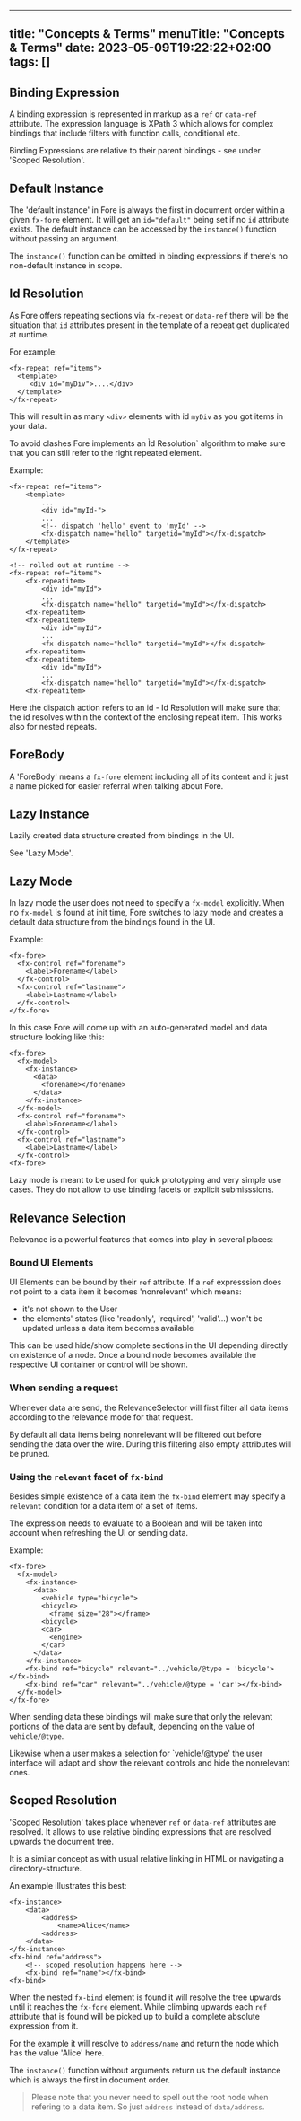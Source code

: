  ---
title: "Concepts & Terms"
menuTitle: "Concepts & Terms"
date: 2023-05-09T19:22:22+02:00
tags: []
---

## Binding Expression

A binding expression is represented in markup as a `ref` or `data-ref` attribute. The expression language is XPath 3 which allows for complex
bindings that include filters with function calls, conditional etc.

Binding Expressions are relative to their parent bindings - see under 'Scoped Resolution'.

## Default Instance

The 'default instance' in Fore is always the first in document order within a given `fx-fore` element. It will get an `id="default"` 
being set if no `id` attribute exists. The default instance can be accessed by the `instance()` function without passing an argument.

The `instance()` function can be omitted in binding expressions if there's no non-default instance in scope. 

## Id Resolution

As Fore offers repeating sections via `fx-repeat` or `data-ref` there will be the situation that
`id` attributes present in the template of a repeat get duplicated at runtime.

For example:
```
<fx-repeat ref="items">
  <template>
     <div id="myDiv">....</div>
  </template>
</fx-repeat>
```

This will result in as many `<div>` elements with id `myDiv` as you got items in your data.

To avoid clashes Fore implements an Ìd Resolution` algorithm to make sure that you can still refer to the right repeated
element.

Example:
```
<fx-repeat ref="items">
    <template>
        ...
        <div id="myId-">
        ...
        <!-- dispatch 'hello' event to 'myId' -->
        <fx-dispatch name="hello" targetid="myId"></fx-dispatch>
    </template>
</fx-repeat>

<!-- rolled out at runtime -->
<fx-repeat ref="items">
    <fx-repeatitem>
        <div id="myId">
        ...
        <fx-dispatch name="hello" targetid="myId"></fx-dispatch>
    <fx-repeatitem>
    <fx-repeatitem>
        <div id="myId">
        ...
        <fx-dispatch name="hello" targetid="myId"></fx-dispatch>
    <fx-repeatitem>
    <fx-repeatitem>
        <div id="myId">
        ...
        <fx-dispatch name="hello" targetid="myId"></fx-dispatch>
    <fx-repeatitem>
```
Here the dispatch action refers to an id - Id Resolution will make sure that the id resolves within the context of the enclosing repeat item. This works also for nested repeats.

## ForeBody

A 'ForeBody' means a `fx-fore` element including all of its content and it just a name picked for easier
referral when talking about Fore. 

## <a id="lazyinstance">Lazy Instance</a>

Lazily created data structure created from bindings in the UI.

See 'Lazy Mode'.

## Lazy Mode

In lazy mode the user does not need to specify a `fx-model` explicitly. 
When no `fx-model` is found at init time, Fore switches to lazy mode and creates a default data structure from the bindings found in the UI.

Example:
```
<fx-fore>
  <fx-control ref="forename">
    <label>Forename</label>
  </fx-control>
  <fx-control ref="lastname">
    <label>Lastname</label>
  </fx-control>
</fx-fore>
```
In this case Fore will come up with an auto-generated model and data structure looking like this:

```
<fx-fore>
  <fx-model>
    <fx-instance>
      <data>
        <forename></forename>
      </data>
    </fx-instance>
  </fx-model>
  <fx-control ref="forename">
    <label>Forename</label>
  </fx-control>
  <fx-control ref="lastname">
    <label>Lastname</label>
  </fx-control>
<fx-fore>
```

Lazy mode is meant to be used for quick prototyping and very simple use cases. They do not allow to use binding facets or explicit submisssions.


## Relevance Selection

Relevance is a powerful features that comes into play in several places:
### Bound UI Elements

UI Elements can be bound by their `ref` attribute. If a `ref` expresssion does not point to a data item it becomes 'nonrelevant' which means:
* it's not shown to the User
* the elements' states (like 'readonly', 'required', 'valid'...) won't be updated unless a data item becomes available

This can be used hide/show complete sections in the UI depending directly on existence of a node. Once a bound node becomes available the
respective UI container or control will be shown.

### When sending a request

Whenever data are send, the RelevanceSelector will first filter all data items according to the relevance mode for that request.

By default all data items being nonrelevant will be filtered out before sending the data over the wire. During this filtering also empty
attributes will be pruned. 

### Using the `relevant` facet of `fx-bind`

Besides simple existence of a data item the `fx-bind` element may specify a `relevant` condition for a data item of a set of items.

The expression needs to evaluate to a Boolean and will be taken into account when refreshing the UI or sending data.

Example:
```
<fx-fore>
  <fx-model>
    <fx-instance>
      <data>
        <vehicle type="bicycle">
        <bicycle>
          <frame size="28"></frame>
        <bicycle>
        <car>
          <engine>
        </car>
      </data>
    </fx-instance>
    <fx-bind ref="bicycle" relevant="../vehicle/@type = 'bicycle'></fx-bind>
    <fx-bind ref="car" relevant="../vehicle/@type = 'car'></fx-bind>
  </fx-model>
</fx-fore>
```

When sending data these bindings will make sure that only the relevant portions of the data are sent by default, depending on the value of `vehicle/@type`.

Likewise when a user makes a selection for `vehicle/@type' the user interface will adapt and show the relevant controls and hide the nonrelevant ones.


## Scoped Resolution

'Scoped Resolution' takes place whenever `ref` or `data-ref` attributes are resolved. It allows
to use relative binding expressions that are resolved upwards the document tree.

It is a similar concept as with usual relative linking in HTML or navigating a directory-structure.

An example illustrates this best:
```
<fx-instance>
    <data>
        <address>
            <name>Alice</name>
        <address>
    </data>
</fx-instance>
<fx-bind ref="address">
    <!-- scoped resolution happens here -->
    <fx-bind ref="name"></fx-bind>
<fx-bind>
```

When the nested `fx-bind` element is found it will resolve the tree upwards until it reaches the `fx-fore` element. 
While climbing upwards each `ref` attribute that is found will be picked up to build a complete absolute expression from it.

For the example it will resolve to `address/name` and return the 
node which has the value 'Alice' here.

The `instance()` function without arguments return us the default instance which is 
always the first in document order.

> Please note that you never need to spell out the root node when refering to a data item. So just `address` instead of
> `data/address`. 

 
